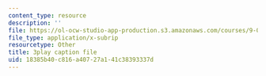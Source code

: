 ```yaml
---
content_type: resource
description: ''
file: https://ol-ocw-studio-app-production.s3.amazonaws.com/courses/9-00sc-introduction-to-psychology-fall-2011/18385b40c816a40727a141c38393337d_qZdm4mpQA_8.srt
file_type: application/x-subrip
resourcetype: Other
title: 3play caption file
uid: 18385b40-c816-a407-27a1-41c38393337d
---
```

